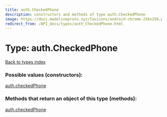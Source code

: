 ```yaml
---
title: auth.CheckedPhone
description: constructors and methods of type auth.CheckedPhone
image: https://docs.madelineproto.xyz/favicons/android-chrome-256x256.png
redirect_from: /API_docs/types/auth_CheckedPhone.html
---
```

# Type: auth.CheckedPhone
[Back to types index](index.md)



### Possible values (constructors):

[auth.checkedPhone](../constructors/auth.checkedPhone.md)  



### Methods that return an object of this type (methods):



[auth.checkedPhone](../constructors/auth.checkedPhone.md)  

